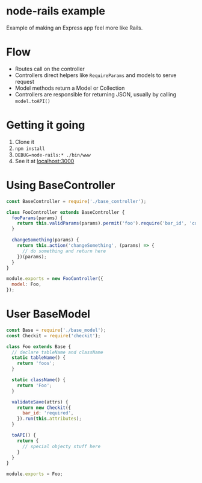 # node-rails example
Example of making an Express app feel more like Rails.

# Flow
* Routes call on the controller
* Controllers direct helpers like `RequireParams` and models to serve request
* Model methods return a Model or Collection
* Controllers are responsible for returning JSON, usually by calling `model.toAPI()`

# Getting it going
1. Clone it
2. `npm install`
3. `DEBUG=node-rails:* ./bin/www`
4. See it at [localhost:3000](http://localhost:3000/)

# Using BaseController
```js
const BaseController = require('./base_controller');

class FooController extends BaseController {
  fooParams(params) {
    return this.validParams(params).permit('foo').require('bar_id', 'cool_attribute');
  }

  changeSomething(params) {
    return this.action('changeSomething', (params) => {
      // do something and return here
    })(params);
  }
}

module.exports = new FooController({
  model: Foo,
});
```

# User BaseModel
```js
const Base = require('./base_model');
const Checkit = require('checkit');

class Foo extends Base {
  // declare tableName and className
  static tableName() {
    return 'foos';
  }

  static className() {
    return 'Foo';
  }

  validateSave(attrs) {
    return new Checkit({
      bar_id: 'required',
    }).run(this.attributes);
  }

  toAPI() {
    return {
      // special objecty stuff here
    }
  }
}

module.exports = Foo;
```
